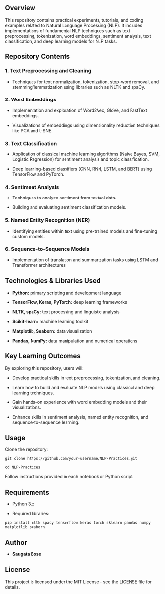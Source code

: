 Overview
--------

This repository contains practical experiments, tutorials, and coding examples related to Natural Language Processing (NLP). It includes implementations of fundamental NLP techniques such as text preprocessing, tokenization, word embeddings, sentiment analysis, text classification, and deep learning models for NLP tasks.

Repository Contents
-------------------

### 1\. **Text Preprocessing and Cleaning**

*   Techniques for text normalization, tokenization, stop-word removal, and stemming/lemmatization using libraries such as NLTK and spaCy.
    

### 2\. **Word Embeddings**

*   Implementation and exploration of Word2Vec, GloVe, and FastText embeddings.
    
*   Visualizations of embeddings using dimensionality reduction techniques like PCA and t-SNE.
    

### 3\. **Text Classification**

*   Application of classical machine learning algorithms (Naive Bayes, SVM, Logistic Regression) for sentiment analysis and topic classification.
    
*   Deep learning-based classifiers (CNN, RNN, LSTM, and BERT) using TensorFlow and PyTorch.
    

### 4\. **Sentiment Analysis**

*   Techniques to analyze sentiment from textual data.
    
*   Building and evaluating sentiment classification models.
    

### 5\. **Named Entity Recognition (NER)**

*   Identifying entities within text using pre-trained models and fine-tuning custom models.
    

### 6\. **Sequence-to-Sequence Models**

*   Implementation of translation and summarization tasks using LSTM and Transformer architectures.
    

Technologies & Libraries Used
-----------------------------

*   **Python:** primary scripting and development language
    
*   **TensorFlow, Keras, PyTorch:** deep learning frameworks
    
*   **NLTK, spaCy:** text processing and linguistic analysis
    
*   **Scikit-learn:** machine learning toolkit
    
*   **Matplotlib, Seaborn:** data visualization
    
*   **Pandas, NumPy:** data manipulation and numerical operations
    

Key Learning Outcomes
---------------------

By exploring this repository, users will:

*   Develop practical skills in text preprocessing, tokenization, and cleaning.
    
*   Learn how to build and evaluate NLP models using classical and deep learning techniques.
    
*   Gain hands-on experience with word embedding models and their visualizations.
    
*   Enhance skills in sentiment analysis, named entity recognition, and sequence-to-sequence learning.
    

Usage
-----

Clone the repository:

`git clone https://github.com/your-username/NLP-Practices.git`

`cd NLP-Practices`

Follow instructions provided in each notebook or Python script.

Requirements
------------

*   Python 3.x
    
*   Required libraries:
    

`pip install nltk spacy tensorflow keras torch sklearn pandas numpy matplotlib seaborn`

Author
------

*   **Saugata Bose**
    

License
-------

This project is licensed under the MIT License - see the LICENSE file for details.
